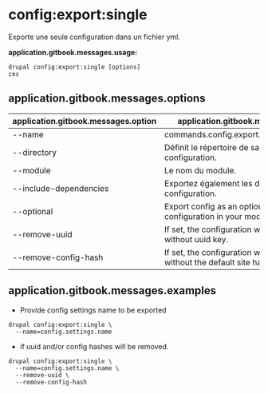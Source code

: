 # config:export:single
Exporte une seule configuration dans un fichier yml.

**application.gitbook.messages.usage:**
```
drupal config:export:single [options]
ces
```

## application.gitbook.messages.options
application.gitbook.messages.option | application.gitbook.messages.details
-------|-------------
--name | commands.config.export.single.options.name
--directory | Définit le répertoire de sauvegarde de la configuration.
--module | Le nom du module.
--include-dependencies | Exportez également les dépendances d'une configuration.
--optional | Export config as an optional YAML configuration in your module
--remove-uuid | If set, the configuration will be exported without uuid key.
--remove-config-hash | If set, the configuration will be exported without the default site hash key.

## application.gitbook.messages.examples
* Provide config settings name to be exported
```
drupal config:export:single \
  --name=config.settings.name
```
* if uuid and/or config hashes will be removed.
```
drupal config:export:single \
  --name=config.settings.name \
  --remove-uuid \
  --remove-config-hash
```
